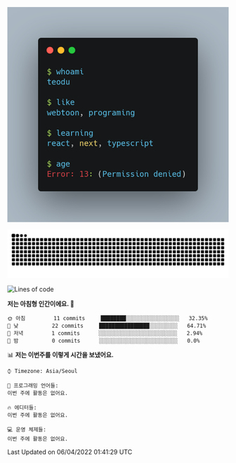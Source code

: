 [![terminal](https://github.com/teodu1597/teodu1597/blob/main/carbon.png)](https://github.com/teodu1597)

[![Snake](https://raw.githubusercontent.com/teodu1597/teodu1597/output/github-contribution-grid-snake.svg)](https://github.com/teodu1597)

<!--START_SECTION:waka-->
![Lines of code](https://img.shields.io/badge/%EC%A0%80%EB%8A%94%20%EC%97%AC%ED%83%9C%EA%B9%8C%EC%A7%80%20-0%20%EC%A4%84%EC%9D%98%20%EC%BD%94%EB%93%9C%EB%A5%BC%20%EC%9E%91%EC%84%B1%ED%96%88%EC%96%B4%EC%9A%94.-blue)

**저는 아침형 인간이에요. 🐤** 

```text
🌞 아침         11 commits     ████████░░░░░░░░░░░░░░░░░   32.35% 
🌆 낮　         22 commits     ████████████████░░░░░░░░░   64.71% 
🌃 저녁         1 commits      ░░░░░░░░░░░░░░░░░░░░░░░░░   2.94% 
🌙 밤　         0 commits      ░░░░░░░░░░░░░░░░░░░░░░░░░   0.0%

```


📊 **저는 이번주를 이렇게 시간을 보냈어요.** 

```text
⌚︎ Timezone: Asia/Seoul

💬 프로그래밍 언어들: 
이번 주에 활동은 없어요.

🔥 에디터들: 
이번 주에 활동은 없어요.

💻 운영 체제들: 
이번 주에 활동은 없어요.

```


 Last Updated on 06/04/2022 01:41:29 UTC
<!--END_SECTION:waka-->
